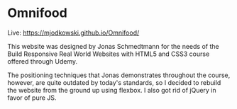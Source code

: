 # Omnifood

Live: https://mjodkowski.github.io/Omnifood/

This website was designed by Jonas Schmedtmann for the needs of the Build Responsive Real World Websites with HTML5 and CSS3 course offered through Udemy.

The positioning techniques that Jonas demonstrates throughout the course, however, are quite outdated by today's standards, so I decided to rebuild the website from the ground up using flexbox. I also got rid of jQuery in favor of pure JS.

